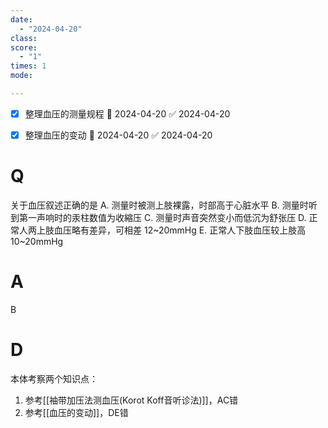 ```yaml
---
date:
  - "2024-04-20"
class: 
score:
  - "1"
times: 1
mode:

--- 
```

- [x] 整理血压的测量规程 📅 2024-04-20 ✅ 2024-04-20
- [x] 整理血压的变动 📅 2024-04-20 ✅ 2024-04-20


# Q
关于血压叙述正确的是
A. 测量时被测上肢裸露，时部高于心脏水平
B. 测量时听到第一声响时的汞柱数值为收縮压
C. 测量时声音突然变小而低沉为舒张压
D. 正常人两上肢血压略有差异，可相差 12~20mmHg
E. 正常人下肢血压较上肢高10~20mmHg

# A

B



# D
本体考察两个知识点：
1. 参考[[袖带加压法测血压(Korot Koff音听诊法)]]，AC错
2. 参考[[血压的变动]]，DE错